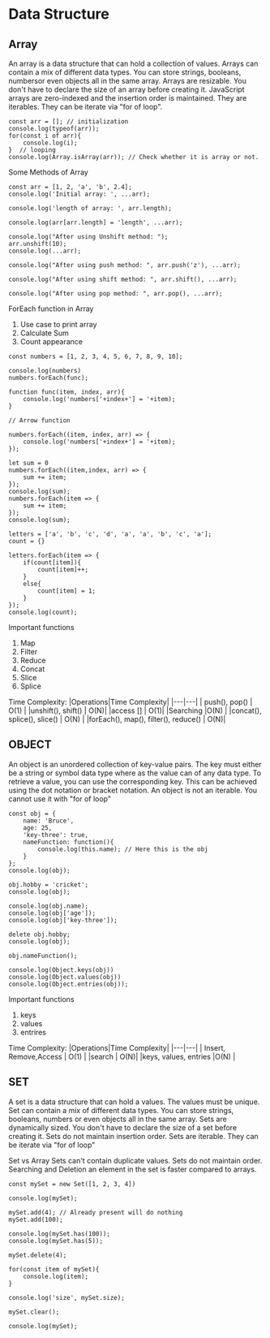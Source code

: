 # Data Structure

## Array

An array is a data structure that can hold a collection of values.
Arrays can contain a mix of different data types. You can store strings, booleans, numbersor even objects all in the same array.
Arrays are resizable. You don't have to declare the size of an array before creating it.
JavaScript arrays are zero-indexed and the insertion order is maintained.
They are iterables. They can be iterate via "for of loop".

```
const arr = []; // initialization
console.log(typeof(arr));
for(const i of arr){
    console.log(i);
}  // looping
console.log(Array.isArray(arr)); // Check whether it is array or not.
```

Some Methods of Array

```
const arr = [1, 2, 'a', 'b', 2.4];
console.log('Initial array: ', ...arr);

console.log('length of array: ', arr.length);

console.log(arr[arr.length] = 'length', ...arr);

console.log("After using Unshift method: ");
arr.unshift(10);
console.log(...arr);

console.log("After using push method: ", arr.push('z'), ...arr);

console.log("After using shift method: ", arr.shift(), ...arr);

console.log("After using pop method: ", arr.pop(), ...arr);
```

ForEach function in Array

1. Use case to print array
2. Calculate Sum
3. Count appearance

```
const numbers = [1, 2, 3, 4, 5, 6, 7, 8, 9, 10];

console.log(numbers)
numbers.forEach(func);

function func(item, index, arr){
    console.log('numbers['+index+'] = '+item);
}

// Arrow function

numbers.forEach((item, index, arr) => {
    console.log('numbers['+index+'] = '+item);
});

let sum = 0
numbers.forEach((item,index, arr) => {
    sum += item;
});
console.log(sum);
numbers.forEach(item => {
    sum += item;
});
console.log(sum);

letters = ['a', 'b', 'c', 'd', 'a', 'a', 'b', 'c', 'a'];
count = {}

letters.forEach(item => {
    if(count[item]){
        count[item]++;
    }
    else{
        count[item] = 1;
    }
});
console.log(count);
```

Important functions

1. Map
2. Filter
3. Reduce
4. Concat
5. Slice
6. Splice

Time Complexity:
|Operations|Time Complexity|
|---|---|
| push(), pop() | O(1) |
|unshift(), shift() | O(N)|
|access [] | O(1)|
|Searching |O(N) |
|concat(), splice(), slice() | O(N) |
|forEach(), map(), filter(), reduce() | O(N)|

## OBJECT

An object is an unordered collection of key-value pairs. The key must either be a string or symbol data type where as the value can of any data type.
To retrieve a value, you can use the corresponding key. This can be achieved using the dot notation or bracket notation.
An object is not an iterable. You cannot use it with "for of loop"

```
const obj = {
    name: 'Bruce',
    age: 25,
    'key-three': true,
    nameFunction: function(){
        console.log(this.name); // Here this is the obj
    }
};
console.log(obj);

obj.hobby = 'cricket';
console.log(obj);

console.log(obj.name);
console.log(obj['age']);
console.log(obj['key-three']);

delete obj.hobby;
console.log(obj);

obj.nameFunction();

console.log(Object.keys(obj))
console.log(Object.values(obj))
console.log(Object.entries(obj));
```

Important functions

1. keys
2. values
3. entrires

Time Complexity:
|Operations|Time Complexity|
|---|---|
| Insert, Remove,Access | O(1) |
|search | O(N)|
|keys, values, entries |O(N) |

## SET

A set is a data structure that can hold a values. The values must be unique.
Set can contain a mix of different data types. You can store strings, booleans, numbers or even objects all in the same array.
Sets are dynamically sized. You don't have to declare the size of a set before creating it.
Sets do not maintain insertion order.
Sets are iterable. They can be iterate via "for of loop"

Set vs Array
Sets can't contain duplicate values.
Sets do not maintain order.
Searching and Deletion an element in the set is faster compared to arrays.

```
const mySet = new Set([1, 2, 3, 4])

console.log(mySet);

mySet.add(4); // Already present will do nothing
mySet.add(100);

console.log(mySet.has(100));
console.log(mySet.has(5));

mySet.delete(4);

for(const item of mySet){
    console.log(item);
}

console.log('size', mySet.size);

mySet.clear();

console.log(mySet);
```
